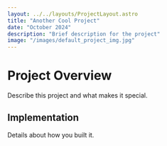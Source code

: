 ```yaml
---
layout: ../../layouts/ProjectLayout.astro
title: "Another Cool Project"
date: "October 2024"
description: "Brief description for the project"
image: "/images/default_project_img.jpg"
---
```


# Project Overview

Describe this project and what makes it special.

## Implementation

Details about how you built it.
